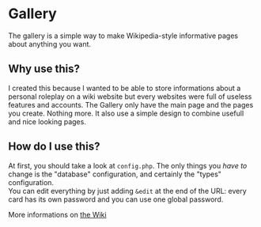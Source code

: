# Gallery
The gallery is a simple way to make Wikipedia-style informative pages about anything you want.

## Why use this?

I created this because I wanted to be able to store informations about a personal roleplay on a wiki website but every websites were full of useless features and accounts. The Gallery only have the main page and the pages you create. Nothing more. It also use a simple design to combine usefull and nice looking pages.

## How do I use this?

At first, you should take a look at `config.php`. The only things you *have to* change is the "database" configuration, and certainly the "types" configuration.  
You can edit everything by just adding `&edit` at the end of the URL: every card has its own password and you can use one global password.

More informations on [the Wiki](https://github.com/Olpouin/gallery/wiki)
